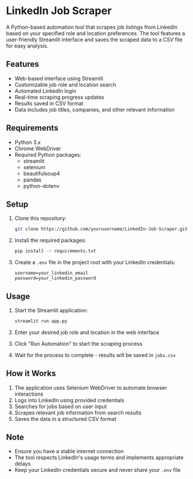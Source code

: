 # LinkedIn Job Scraper

A Python-based automation tool that scrapes job listings from LinkedIn based on your specified role and location preferences. The tool features a user-friendly Streamlit interface and saves the scraped data to a CSV file for easy analysis.

## Features

- Web-based interface using Streamlit
- Customizable job role and location search
- Automated LinkedIn login
- Real-time scraping progress updates
- Results saved in CSV format
- Data includes job titles, companies, and other relevant information

## Requirements

- Python 3.x
- Chrome WebDriver
- Required Python packages:
  - streamlit
  - selenium
  - beautifulsoup4
  - pandas
  - python-dotenv

## Setup

1. Clone this repository:
   ```bash
   git clone https://github.com/yourusername/LinkedIn-Job-Scraper.git
   ```

2. Install the required packages:
   ```bash
   pip install -r requirements.txt
   ```

3. Create a `.env` file in the project root with your LinkedIn credentials:
   ```
   username=your_linkedin_email
   password=your_linkedin_password
   ```

## Usage

1. Start the Streamlit application:
   ```bash
   streamlit run app.py
   ```

2. Enter your desired job role and location in the web interface
3. Click "Run Automation" to start the scraping process
4. Wait for the process to complete - results will be saved in `jobs.csv`

## How it Works

1. The application uses Selenium WebDriver to automate browser interactions
2. Logs into LinkedIn using provided credentials
3. Searches for jobs based on user input
4. Scrapes relevant job information from search results
5. Saves the data in a structured CSV format

## Note

- Ensure you have a stable internet connection
- The tool respects LinkedIn's usage terms and implements appropriate delays
- Keep your LinkedIn credentials secure and never share your `.env` file

